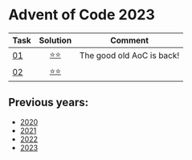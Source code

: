 # Advent of Code 2023



| Task                                      |         Solution          | Comment                   |
|-------------------------------------------|:-------------------------:|---------------------------|
| [01](https://adventofcode.com/2024/day/1) | [⭐⭐](year_2024/day_01.py) | The good old AoC is back! |
| [02](https://adventofcode.com/2024/day/2) | [⭐⭐](year_2024/day_02.py) |                           |

## Previous years:
* [2020](year_2020/README.md)
* [2021](year_2021/README.md)
* [2022](year_2022/README.md)
* [2023](year_2023/README.md)

